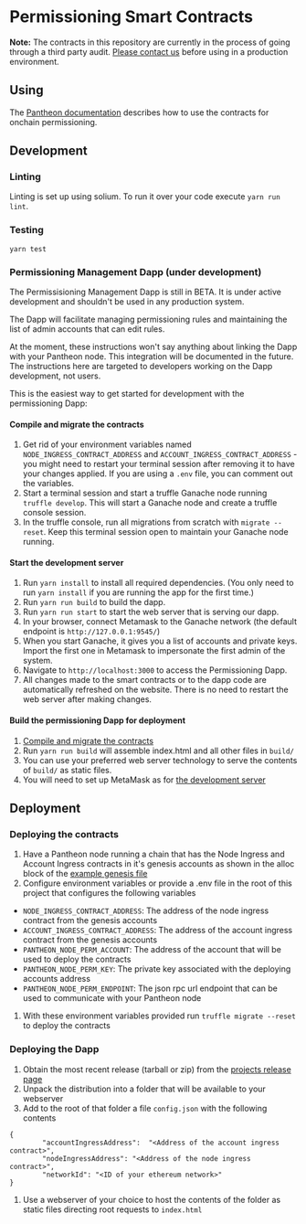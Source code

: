 # Permissioning Smart Contracts

**Note:** The contracts in this repository are currently in the process of going through a third party audit. [Please
contact us](https://pegasys.tech/contact/) before using in a production environment.

## Using

The [Pantheon documentation](https://docs.pantheon.pegasys.tech/en/stable/Permissions/Onchain-Permissioning/)
describes how to use the contracts for onchain permissioning.

## Development

### Linting
Linting is set up using solium. To run it over your code execute `yarn run lint`.

### Testing
`yarn test`

### Permissioning Management Dapp (under development)

The Permissisioning Management Dapp is still in BETA. It is under active development and shouldn't be used in any production system.

The Dapp will facilitate managing permissioning rules and maintaining the list of admin accounts that can edit rules.

At the moment, these instructions won't say anything about linking the Dapp with your Pantheon node. This integration will be documented in the future. The instructions here are targeted to developers working on the Dapp development, not users.

This is the easiest way to get started for development with the permissioning Dapp:

#### Compile and migrate the contracts ####
1. Get rid of your environment variables named `NODE_INGRESS_CONTRACT_ADDRESS` and `ACCOUNT_INGRESS_CONTRACT_ADDRESS` - you might need to restart your terminal session after removing it to have your changes applied. If you are using a `.env` file, you can comment out the variables.
1. Start a terminal session and start a truffle Ganache node running `truffle develop`. This will start a Ganache node and create a truffle console session.
1. In the truffle console, run all migrations from scratch with `migrate --reset`. Keep this terminal session open to maintain your Ganache node running.

#### Start the development server ####
1. Run `yarn install` to install all required dependencies. (You only need to run `yarn install` if you are running the app for the first time.)
1. Run `yarn run build` to build the dapp.
1. Run `yarn run start` to start the web server that is serving our dapp.
1. In your browser, connect Metamask to the Ganache network (the default endpoint is `http://127.0.0.1:9545/`)
1. When you start Ganache, it gives you a list of accounts and private keys. Import the first one in Metamask to impersonate the first admin of the system.
1. Navigate to `http://localhost:3000` to access the Permissioning Dapp.
1. All changes made to the smart contracts or to the dapp code are automatically refreshed on the website. There is no need to restart the web server after making changes.

#### Build the permissioning Dapp for deployment ####

1. [Compile and migrate the contracts](#compile-and-migrate-the-contracts)
1. Run `yarn run build` will assemble index.html and all other files in `build/`
1. You can use your preferred web server technology to serve the contents of `build/` as static files.
1. You will need to set up MetaMask as for [the development server](#start-the-development-server)

## Deployment

### Deploying the contracts
1. Have a Pantheon node running a chain that has the Node Ingress and Account Ingress contracts in it's genesis accounts as shown in the alloc block of the [example genesis file](https://github.com/PegaSysEng/permissioning-smart-contracts/blob/master/genesis.json)
1. Configure environment variables or provide a .env file in the root of this project that configures the following variables
  - `NODE_INGRESS_CONTRACT_ADDRESS`: The address of the node ingress contract from the genesis accounts
  - `ACCOUNT_INGRESS_CONTRACT_ADDRESS`: The address of the account ingress contract from the genesis accounts
  - `PANTHEON_NODE_PERM_ACCOUNT`: The address of the account that will be used to deploy the contracts
  - `PANTHEON_NODE_PERM_KEY`: The private key associated with the deploying accounts address
  - `PANTHEON_NODE_PERM_ENDPOINT`: The json rpc url endpoint that can be used to communicate with your Pantheon node
1. With these environment variables provided run `truffle migrate --reset` to deploy the contracts

### Deploying the Dapp
1. Obtain the most recent release (tarball or zip) from the [projects release page](https://github.com/PegaSysEng/permissioning-smart-contracts/releases/latest)
1. Unpack the distribution into a folder that will be available to your webserver
1. Add to the root of that folder a file `config.json` with the following contents
```
{
        "accountIngressAddress":  "<Address of the account ingress contract>",
        "nodeIngressAddress": "<Address of the node ingress contract>",
        "networkId": "<ID of your ethereum network>"
}
```
1. Use a webserver of your choice to host the contents of the folder as static files directing root requests to `index.html`
